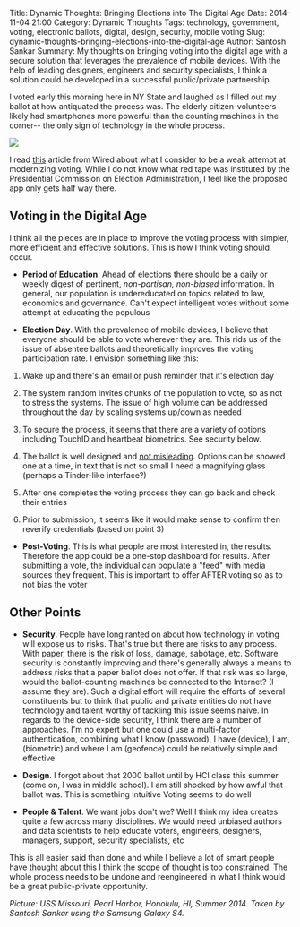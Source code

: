 Title: Dynamic Thoughts: Bringing Elections into The Digital Age
Date: 2014-11-04 21:00
Category: Dynamic Thoughts
Tags: technology, government, voting, electronic ballots, digital, design, security, mobile voting
Slug: dynamic-thoughts-bringing-elections-into-the-digital-age
Author: Santosh Sankar
Summary: My thoughts on bringing voting into the digital age with a secure solution that leverages the prevalence of mobile devices. With the help of leading designers, engineers and security specialists, I think a solution could be developed in a successful public/private partnership.

I voted early this morning here in NY State and laughed as I filled out my ballot at how antiquated the process was. The elderly citizen-volunteers likely had smartphones more powerful than the counting machines in the corner-- the only sign of technology in the whole process.

<img src="/../../../../images/ussarizona.jpg" align = "center">

I read <a href="http://www.fastcodesign.com/3037914/an-app-to-redesign-how-we-vote" target="_blank">this</a> article from Wired about what I consider to be a weak attempt at modernizing voting. While I do not know what red tape was instituted by the Presidential Commission on Election Administration, I feel like the proposed app only gets half way there.

## Voting in the Digital Age

I think all the pieces are in place to improve the voting process with simpler, more efficient and effective solutions. This is how I think voting should occur.

* **Period of Education**. Ahead of elections there should be a daily or weekly digest of pertinent, *non-partisan, non-biased* information. In general, our population is undereducated on topics related to law, economics and governance. Can't expect intelligent votes without some attempt at educating the populous

* **Election Day**. With the prevalence of mobile devices, I believe that everyone should be able to vote wherever they are. This rids us of the issue of absentee ballots and theoretically improves the voting participation rate. I envision something like this:

1. Wake up and there's an email or push reminder that it's election day

2. The system random invites chunks of the population to vote, so as not to stress the systems. The issue of high volume can be addressed throughout the day by scaling systems up/down as needed

3. To secure the process, it seems that there are a variety of options including TouchID and heartbeat biometrics. See security below.

4. The ballot is well designed and <a href ="http://jerz.setonhill.edu/design/usability/use-ballot.htm" target="_blank">not misleading</a>. Options can be showed one at a time, in text that is not so small I need a magnifying glass (perhaps a Tinder-like interface?)

5. After one completes the voting process they can go back and check their entries

6. Prior to submission, it seems like it would make sense to confirm then reverify credentials (based on point 3)


* **Post-Voting**. This is what people are most interested in, the results. Therefore the app could be a one-stop dashboard for results. After submitting a vote, the individual can populate a "feed" with media sources they frequent. This is important to offer AFTER voting so as to not bias the voter

## Other Points

* **Security**. People have long ranted on about how technology in voting will expose us to risks. That's true but there are risks to any process. With paper, there is the risk of loss, damage, sabotage, etc. Software security is constantly improving and there's generally always a means to address risks that a paper ballot does not offer. If that risk was so large, would the ballot-counting machines be connected to the Internet? (I assume they are). Such a digital effort will require the efforts of several constituents but to think that public and private entities do not have technology and talent worthy of tackling this issue seems naive.
    In regards to the device-side security, I think there are a number of approaches. I'm no expert but one could use a multi-factor authentication, combining what I know (password), I have (device), I am, (biometric) and where I am (geofence) could be relatively simple and effective

* **Design**. I forgot about that 2000 ballot until by HCI class this summer (come on, I was in middle school). I am still shocked by how awful that ballot was. This is something Intuitive Voting seems to do well

* **People & Talent**. We want jobs don't we? Well I think my idea creates quite a few across many disciplines. We would need unbiased authors and data scientists to help educate voters, engineers, designers, managers, support, security specialists, etc

This is all easier said than done and while I believe a lot of smart people have thought about this I think the scope of thought is too constrained. The whole process needs to be undone and reengineered in what I think would be a great public-private opportunity.

*Picture: USS Missouri, Pearl Harbor, Honolulu, HI, Summer 2014. Taken by Santosh Sankar using the Samsung Galaxy S4.*